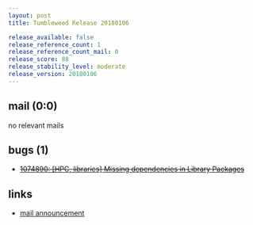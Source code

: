```yaml
---
layout: post
title: Tumbleweed Release 20180106

release_available: false
release_reference_count: 1
release_reference_count_mail: 0
release_score: 88
release_stability_level: moderate
release_version: 20180106
---
```


## mail (0:0)

no relevant mails

## bugs (1)

<!--more-->

- ~~[1074890: [HPC, libraries] Missing dependencies in Library Packages](https://bugzilla.opensuse.org/show_bug.cgi?id=1074890)~~



## links

- [mail announcement](https://lists.opensuse.org/opensuse-factory/2018-01/msg00111.html)
